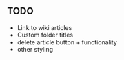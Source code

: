 ## TODO

- Link to wiki articles
- Custom folder titles
- delete article button + functionality
- other styling

